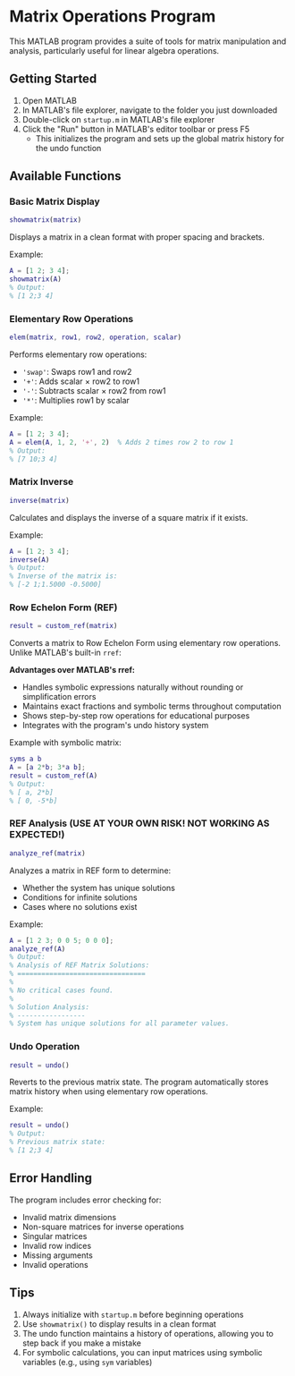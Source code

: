 # Matrix Operations Program

This MATLAB program provides a suite of tools for matrix manipulation and analysis, particularly useful for linear algebra operations.

## Getting Started

1. Open MATLAB
2. In MATLAB's file explorer, navigate to the folder you just downloaded
3. Double-click on `startup.m` in MATLAB's file explorer
4. Click the "Run" button in MATLAB's editor toolbar or press F5
   - This initializes the program and sets up the global matrix history for the undo function

## Available Functions

### Basic Matrix Display
```matlab
showmatrix(matrix)
```
Displays a matrix in a clean format with proper spacing and brackets.

Example:
```matlab
A = [1 2; 3 4];
showmatrix(A)
% Output:
% [1 2;3 4]
```

### Elementary Row Operations
```matlab
elem(matrix, row1, row2, operation, scalar)
```
Performs elementary row operations:
- `'swap'`: Swaps row1 and row2
- `'+'`: Adds scalar × row2 to row1
- `'-'`: Subtracts scalar × row2 from row1
- `'*'`: Multiplies row1 by scalar

Example:
```matlab
A = [1 2; 3 4];
A = elem(A, 1, 2, '+', 2)  % Adds 2 times row 2 to row 1
% Output:
% [7 10;3 4]
```

### Matrix Inverse
```matlab
inverse(matrix)
```
Calculates and displays the inverse of a square matrix if it exists.

Example:
```matlab
A = [1 2; 3 4];
inverse(A)
% Output:
% Inverse of the matrix is:
% [-2 1;1.5000 -0.5000]
```

### Row Echelon Form (REF)
```matlab
result = custom_ref(matrix)
```
Converts a matrix to Row Echelon Form using elementary row operations. Unlike MATLAB's built-in `rref`:

**Advantages over MATLAB's rref:**
- Handles symbolic expressions naturally without rounding or simplification errors
- Maintains exact fractions and symbolic terms throughout computation
- Shows step-by-step row operations for educational purposes
- Integrates with the program's undo history system

Example with symbolic matrix:
```matlab
syms a b
A = [a 2*b; 3*a b];
result = custom_ref(A)
% Output:
% [ a, 2*b]
% [ 0, -5*b]
```

### REF Analysis (USE AT YOUR OWN RISK! NOT WORKING AS EXPECTED!)
```matlab
analyze_ref(matrix)
```
Analyzes a matrix in REF form to determine:
- Whether the system has unique solutions
- Conditions for infinite solutions
- Cases where no solutions exist

Example:
```matlab
A = [1 2 3; 0 0 5; 0 0 0];
analyze_ref(A)
% Output:
% Analysis of REF Matrix Solutions:
% ================================
% 
% No critical cases found.
% 
% Solution Analysis:
% -----------------
% System has unique solutions for all parameter values.
```

### Undo Operation
```matlab
result = undo()
```
Reverts to the previous matrix state. The program automatically stores matrix history when using elementary row operations.

Example:
```matlab
result = undo()
% Output:
% Previous matrix state:
% [1 2;3 4]
```

## Error Handling

The program includes error checking for:
- Invalid matrix dimensions
- Non-square matrices for inverse operations
- Singular matrices
- Invalid row indices
- Missing arguments
- Invalid operations

## Tips

1. Always initialize with `startup.m` before beginning operations
2. Use `showmatrix()` to display results in a clean format
3. The undo function maintains a history of operations, allowing you to step back if you make a mistake
4. For symbolic calculations, you can input matrices using symbolic variables (e.g., using `sym` variables)
